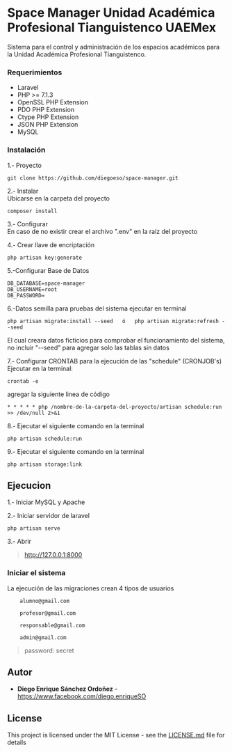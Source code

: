 # Space Manager Unidad Académica Profesional Tianguistenco UAEMex

Sistema para el control y administración de los espacios académicos para la Unidad Académica Profesional Tianguistenco.


### Requerimientos

* Laravel
* PHP >= 7.1.3
* OpenSSL PHP Extension
* PDO PHP Extension
* Ctype PHP Extension
* JSON PHP Extension
* MySQL

### Instalación
1.- Proyecto
```
git clone https://github.com/diegoeso/space-manager.git 
```
2.- Instalar
<br/>
Ubicarse en la carpeta del proyecto
```
composer install
```
3.- Configurar
<br/>
En caso de no existir crear el archivo ".env" en la raíz del proyecto

4.- Crear llave de encriptación
```
php artisan key:generate
```
5.-Configurar Base de Datos
```
DB_DATABASE=space-manager
DB_USERNAME=root
DB_PASSWORD=
```
6.-Datos semilla para pruebas del sistema ejecutar en terminal 

```
php artisan migrate:install --seed   ó   php artisan migrate:refresh --seed
```
El cual creara datos ficticios para comprobar el funcionamiento del sistema, no incluir "--seed" para agregar solo las tablas sin datos

7.- Configurar CRONTAB para la ejecución de las "schedule" (CRONJOB's)
Ejecutar en la terminal:
```
crontab -e
```
agregar la siguiente linea de código 
```
* * * * * php /nombre-de-la-carpeta-del-proyecto/artisan schedule:run >> /dev/null 2>&1
```

8.- Ejecutar el siguiente comando en la terminal
```
php artisan schedule:run
```
9.- Ejecutar el siguiente comando en la terminal
```
php artisan storage:link
```


## Ejecucion

1.- Iniciar MySQL y Apache

2.- Iniciar servidor de laravel
```
php artisan serve
```

3.- Abrir 
 > http://127.0.0.1:8000 
 

### Iniciar el sistema

La ejecución de las migraciones crean 4 tipos de usuarios

```
	alumno@gmail.com

	profesor@gmail.com
	
	responsable@gmail.com
	
	admin@gmail.com

```
> password: secret

## Autor

* **Diego Enrique Sánchez Ordoñez**  - https://www.facebook.com/diego.enriqueSO


## License

This project is licensed under the MIT License - see the [LICENSE.md](LICENSE.md) file for details


